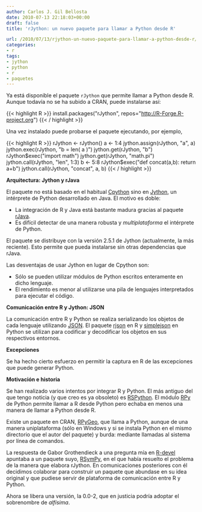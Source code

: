 ```yaml
---
author: Carlos J. Gil Bellosta
date: 2010-07-13 22:18:03+00:00
draft: false
title: 'rJython: un nuevo paquete para llamar a Python desde R'

url: /2010/07/13/rjython-un-nuevo-paquete-para-llamar-a-python-desde-r/
categories:
- r
tags:
- jython
- python
- r
- paquetes
---
```


Ya está disponible el paquete `rJython` que permite llamar a Python desde R. Aunque todavía no se ha subido a CRAN, puede instalarse así:

{{< highlight R >}}
install.packages("rJython", repos="http://R-Forge.R-project.org")
{{< / highlight >}}

Una vez instalado puede probarse el paquete ejecutando, por ejemplo,

{{< highlight R >}}
rJython <- rJython()
a <- 1:4
jython.assign(rJython, "a", a)
jython.exec(rJython, "b = len( a )")
jython.get(rJython, "b")
rJython$exec("import math")
jython.get(rJython, "math.pi")
jython.call(rJython, "len", 1:3)
b <- 5:8
rJython$exec("def concat(a,b): return a+b")
jython.call(rJython, "concat", a, b)
{{< / highlight >}}


**Arquitectura: Jython y rJava**

El paquete no está basado en el habitual [Cpython](http://en.wikipedia.org/wiki/CPython) sino en [Jython](http://en.wikipedia.org/wiki/Jython), un intérprete de Python desarrollado en Java. El motivo es doble:


* La integración de R y Java está bastante madura gracias al paquete [rJava](http://www.rforge.net/rJava/).
* Es difícil detectar de una manera robusta y _multiplataforma_ el intérprete de Python.

El paquete se distribuye con la versión 2.5.1 de Jython (actualmente, la más reciente). Esto permite que pueda instalarse sin otras dependencias que rJava.

Las desventajas de usar Jython en lugar de Cpython son:

* Sólo se pueden utilizar módulos de Python escritos enteramente en dicho lenguaje.
* El rendimiento es menor al utilizarse una pila de lenguajes interpretados para ejecutar el código.

**Comunicación entre R y Jython: JSON**

La comunicación entre R y Python se realiza serializando los objetos de cada lenguaje utilizando [JSON](http://es.wikipedia.org/wiki/JSON). El paquete [rjson](http://cran.r-project.org/web/packages/rjson/index.html) en R y [simplejson](http://code.google.com/p/simplejson/) en Python se utilizan para codificar y decodificar los objetos en sus respectivos entornos.

**Excepciones**

Se ha hecho cierto esfuerzo en permitir la captura en R de las excepciones que puede generar Python.

**Motivación e historia**

Se han realizado varios intentos por integrar R y Python. El más antiguo del que tengo noticia (y que creo es ya obsoleto) es [RSPython](http://www.omegahat.org/RSPython/). El módulo [RPy](http://rpy.sourceforge.net/) de Python permite llamar a R desde Python pero echaba en menos una manera de llamar a Python desde R.

Existe un paquete en CRAN, [RPyGeo](http://cran.r-project.org/web/packages/RPyGeo/index.html), que llama a Python, aunque de una manera uniplataforma (sólo en Windows y si se instala Python en el mismo directorio que el autor del paquete) y burda: mediante llamadas al sistema por línea de comandos.

La respuesta de Gabor Grothendieck a una pregunta mía en [R-devel](http://www.mail-archive.com/r-devel@r-project.org/msg16867.html) apuntaba a un paquete suyo, [RSymPy](http://code.google.com/p/rsympy/), en el que había resuelto el problema de la manera que elabora rJython. En comunicaciones posteriores con él decidimos colaborar para construir un paquete que abundase en su idea original y que pudiese servir de plataforma de comunicación entre R y Python.

Ahora se libera una versión, la 0.0-2, que en justicia podría adoptar el sobrenombre de _alfísima_.

